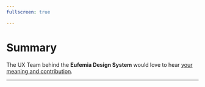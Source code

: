 ```yaml
---
fullscreen: true

---
```


<Intro>

# Summary

The UX Team behind the **Eufemia Design System** would love to hear [your meaning and contribution](!/design-system/contact).

---

<IntroFooter href="/uilib/intro/01-about-design-systems" text="Back to start" />

</Intro>
